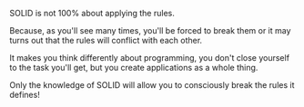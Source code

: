 SOLID is not 100% about applying the rules. 

Because, as you'll see many times, you'll be forced to break them or it may turns out that the rules will conflict with each other. 

It makes you think differently about programming, you don't close yourself to the task you'll get, but you create applications as a whole thing. 

Only the knowledge of SOLID will allow you to consciously break the rules it defines!
